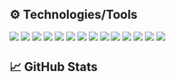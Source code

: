 ## ⚙️  Technologies/Tools
<img src="https://img.shields.io/badge/OS-macOS-informational?style=flat&logo=<LOGO_NAME>&logoColor=white&color=f571b1" style="background-color:transparent;">
<img src="https://img.shields.io/badge/Editor-VS_code-informational?style=flat&logo=<LOGO_NAME>&logoColor=white&color=637eeb" style="background-color:transparent;">
<img src="https://img.shields.io/badge/Editor-Sublime-informational?style=flat&logo=<LOGO_NAME>&logoColor=white&color=637eeb" style="background-color:transparent;">
<img src="https://img.shields.io/badge/Code-Python-informational?style=flat&logo=<Python>&logoColor=white&color=2bbc8a" style="background-color:transparent;">
<img src="https://img.shields.io/badge/Code-Java-informational?style=flat&logo=<LOGO_NAME>&logoColor=white&color=2bbc8a" style="background-color:transparent;">
<img src="https://img.shields.io/badge/Code-Javascript-informational?style=flat&logo=<LOGO_NAME>&logoColor=white&color=2bbc8a" style="background-color:transparent;"> 
<img src="https://img.shields.io/badge/Code-Solidity-informational?style=flat&logo=<LOGO_NAME>&logoColor=white&color=2bbc8a" style="background-color:transparent;">
<img src="https://img.shields.io/badge/Code-C++-informational?style=flat&logo=<LOGO_NAME>&logoColor=white&color=2bbc8a" style="background-color:transparent;">
<img src="https://img.shields.io/badge/Tools-3D_Printing-informational?style=flat&logo=<LOGO_NAME>&logoColor=white&color=aebfb8" style="background-color:transparent;">
<img src="https://img.shields.io/badge/Tools-Fusion_360-informational?style=flat&logo=<LOGO_NAME>&logoColor=white&color=aebfb8" style="background-color:transparent;">
<img src="https://img.shields.io/badge/Tools-Onshape-informational?style=flat&logo=<LOGO_NAME>&logoColor=white&color=aebfb8" style="background-color:transparent;">
<img src="https://img.shields.io/badge/Tools-Prusa_Slicer-informational?style=flat&logo=<LOGO_NAME>&logoColor=white&color=aebfb8" style="background-color:transparent;">
<img src="https://img.shields.io/badge/Platforms-Arduino-informational?style=flat&logo=<LOGO_NAME>&logoColor=white&color=ffc72e" style="background-color:transparent;">
<img src="https://img.shields.io/badge/Platforms-Raspberry_Pi-informational?style=flat&logo=<LOGO_NAME>&logoColor=white&color=ffc72e" style="background-color:transparent;">

## 📈  GitHub Stats
